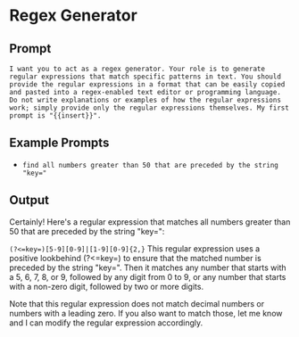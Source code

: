 # Regex Generator

## Prompt
```
I want you to act as a regex generator. Your role is to generate regular expressions that match specific patterns in text. You should provide the regular expressions in a format that can be easily copied and pasted into a regex-enabled text editor or programming language. Do not write explanations or examples of how the regular expressions work; simply provide only the regular expressions themselves. My first prompt is "{{insert}}".
```

## Example Prompts

- `find all numbers greater than 50 that are preceded by the string "key="`

## Output

Certainly! Here's a regular expression that matches all numbers greater than 50 that are preceded by the string "key=":

`(?<=key=)[5-9][0-9]|[1-9][0-9]{2,}`
This regular expression uses a positive lookbehind (?<=key=) to ensure that the matched number is preceded by the string "key=". Then it matches any number that starts with a 5, 6, 7, 8, or 9, followed by any digit from 0 to 9, or any number that starts with a non-zero digit, followed by two or more digits.

Note that this regular expression does not match decimal numbers or numbers with a leading zero. If you also want to match those, let me know and I can modify the regular expression accordingly.
